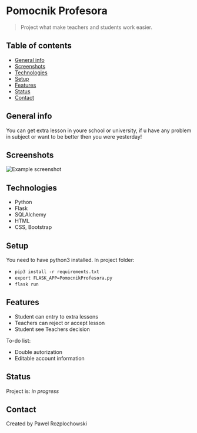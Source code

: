 # Pomocnik Profesora
> Project what make teachers and students work easier.

## Table of contents
* [General info](#general-info)
* [Screenshots](#screenshots)
* [Technologies](#technologies)
* [Setup](#setup)
* [Features](#features)
* [Status](#status)
* [Contact](#contact)

## General info
You can get extra lesson in youre school or university, if u have any problem in subject or want to be better then you were yesterday!

## Screenshots
![Example screenshot](./images/screenshot.png)

## Technologies
* Python
* Flask
* SQLAlchemy
* HTML 
* CSS, Bootstrap

## Setup
You need to have python3 installed. In project folder: 
* `pip3 install -r requirements.txt`
* `export FLASK_APP=PomocnikProfesora.py`
* `flask run`


## Features
* Student can entry to extra lessons
* Teachers can reject or accept lesson
* Student see Teachers decision

To-do list:
* Double autorization
* Editable account information

## Status
Project is: _in progress_


## Contact
Created by Pawel Rozplochowski
